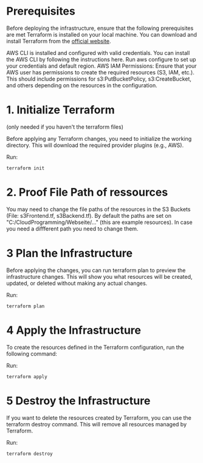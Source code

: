 # Prerequisites
Before deploying the infrastructure, ensure that the following prerequisites are met
    Terraform is installed on your local machine.
        You can download and install Terraform from the [official website](https://developer.hashicorp.com/terraform/install?product_intent=terraform).

        
AWS CLI is installed and configured with valid credentials.
You can install the AWS CLI by following the instructions here.
Run    aws configure 
to set up your credentials and default region.
AWS IAM Permissions: Ensure that your AWS user has permissions to create the required resources (S3, IAM, etc.). This should include permissions for s3:PutBucketPolicy, s3:CreateBucket, and others depending on the resources in the configuration.
    
  # 1. Initialize Terraform 
  (only needed if you haven't the terraform files)


Before applying any Terraform changes, you need to initialize the working directory. This will download the required provider plugins (e.g., AWS).

Run:

    terraform init

# 2. Proof File Path of ressources
You may need to change the file paths of the resources in the S3 Buckets (File: s3Frontend.tf, s3Backend.tf). By default the paths are set on "C:/CloudProgramming/Webseite/..." (this are example resources). 
In case you need a diffferent path you need to change them.

# 3 Plan the Infrastructure

Before applying the changes, you can run terraform plan to preview the infrastructure changes. This will show you what resources will be created, updated, or deleted without making any actual changes.

Run:

    terraform plan

# 4 Apply the Infrastructure

To create the resources defined in the Terraform configuration, run the following command:

Run:

    terraform apply

# 5 Destroy the Infrastructure

If you want to delete the resources created by Terraform, you can use the terraform destroy command. This will remove all resources managed by Terraform.

Run:

    terraform destroy

